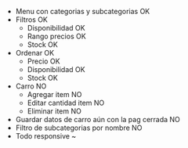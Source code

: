 - Menu con categorias y subcategorias			OK
- Filtros						OK
	- Disponibilidad				OK
	- Rango precios					OK
	- Stock						OK
- Ordenar						OK
	- Precio					OK
	- Disponibilidad				OK
	- Stock						OK
- Carro							NO
	- Agregar item					NO
	- Editar cantidad item				NO
	- Eliminar item					NO
- Guardar datos de carro aún con la pag cerrada		NO
- Filtro de subcategorias por nombre			NO
- Todo responsive					~
